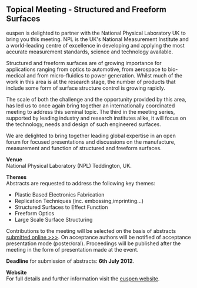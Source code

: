 ## Topical Meeting - Structured and Freeform Surfaces

euspen is delighted to partner with the National Physical Laboratory UK to bring you this meeting. NPL is the UK's National Measurement Institute and a world-leading centre of excellence in developing and applying the most accurate measurement standards, science and technology available.
<!--break-->
Structured and freeform surfaces are of growing importance for applications ranging from optics to automotive, from aerospace to bio-medical and from micro-fluidics to power generation. Whilst much of the work in this area is at the research stage, the number of products that include some form of surface structure control is growing rapidly. 

The scale of both the challenge and the opportunity provided by this area, has led us to once again bring together an internationally coordinated meeting to address this seminal topic. The third in the meeting series, supported by leading industry and research institutes alike, it will focus on the technology, needs and design of such engineered surfaces.

We are delighted to bring together leading global expertise in an open forum for focused presentations and discussions on the manufacture, measurement and function of structured and freeform surfaces. 
  
**Venue**  
National Physical Laboratory (NPL)
Teddington, UK.  
  
**Themes**  
Abstracts are requested to address the following key themes:  
 
* Plastic Based Electronics Fabrication  
* Replication Techniques (inc. embossing,imprinting…)  
* Structured Surfaces to Effect Function  
* Freeform Optics  
* Large Scale Surface Structuring  
  
Contributions to the meeting will be selected on the basis of abstracts [submitted online >>>](http://www.sfs2012.euspen.eu/page1698/Home/Abstract-Submission). On acceptance authors will be notified of acceptance presentation mode (poster/oral). Proceedings will be published after the meeting in the form of presentation made at the event.

**Deadline** for submission of abstracts: **6th July 2012**.  
  
**Website**  
For full details and further information visit the [euspen website](http://www.sfs2012.euspen.eu/page1607/Home/Welcome).